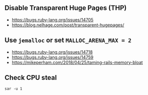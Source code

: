 ## Disable Transparent Huge Pages (THP)

 * https://bugs.ruby-lang.org/issues/14705
 * https://blog.nelhage.com/post/transparent-hugepages/

## Use `jemalloc` or set `MALLOC_ARENA_MAX = 2`

 * https://bugs.ruby-lang.org/issues/14718
 * https://bugs.ruby-lang.org/issues/14759
 * https://mikeperham.com/2018/04/25/taming-rails-memory-bloat
 
## Check CPU steal

```
sar -u 1
```
